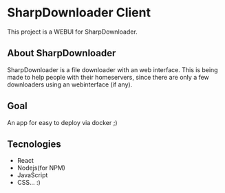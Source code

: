 # SharpDownloader Client

This project is a WEBUI for SharpDownloader.

## About SharpDownloader
SharpDownloader is a file downloader with an web interface. This is being made to help people with their homeservers, since there are only a few downloaders using an webinterface (if any). 

## Goal
An app for easy to deploy via docker ;)

## Tecnologies 

  - React
  - Nodejs(for NPM)
  - JavaScript
  - CSS... :)
